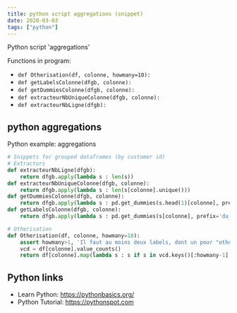 ```yaml
---
title: python script aggregations (snippet)
date: 2020-03-03
tags: ["python"]
---
```

Python script 'aggregations'

Functions in program: 
* `def Otherisation(df, colonne, howmany=10):`
* `def getLabelsColonne(dfgb, colonne):`
* `def getDummiesColonne(dfgb, colonne):`
* `def extracteurNbUniqueColonne(dfgb, colonne):`
* `def extracteurNbLigne(dfgb):`

## python aggregations

Python example: aggregations

```python
# Snippets for grouped dataframes (by customer id)
# Extractors
def extracteurNbLigne(dfgb):
    return dfgb.apply(lambda s : len(s))
def extracteurNbUniqueColonne(dfgb, colonne):
    return dfgb.apply(lambda s : len(s[colonne].unique()))
def getDummiesColonne(dfgb, colonne):
    return dfgb.apply(lambda s : pd.get_dummies(s.head(1)[colonne], prefix='du_'+colonne)).fillna(0)
def getLabelsColonne(dfgb, colonne):
    return dfgb.apply(lambda s : pd.get_dummies(s[colonne], prefix='du_'+colonne).cumsum().tail(1)).fillna(0)

# Otherisation
def Otherisation(df, colonne, howmany=10):
    assert howmany>1, 'Il faut au moins deux labels, dont un pour "other"'
    vcd = df[colonne].value_counts()
    return df[colonne].map(lambda s : s if s in vcd.keys()[:howmany-1] else 'other')

```

## Python links

- Learn Python: https://pythonbasics.org/
- Python Tutorial: https://pythonspot.com
